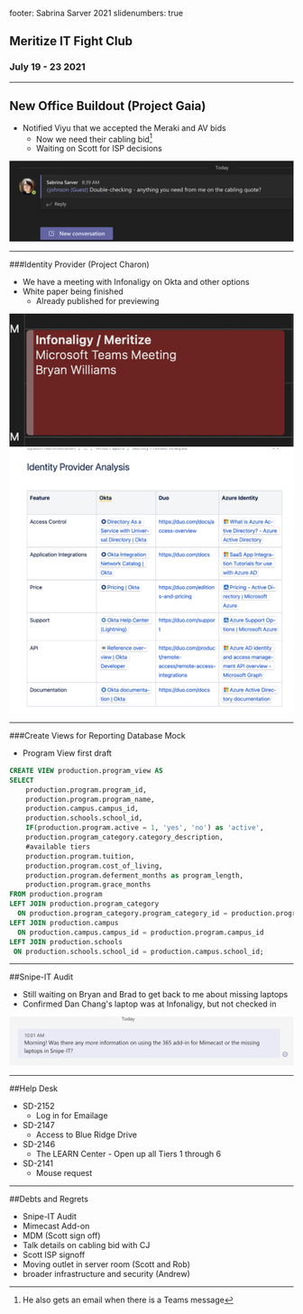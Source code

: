footer: Sabrina Sarver 2021
slidenumbers: true

## Meritize IT Fight Club
### July 19 - 23 2021

---

## New Office Buildout (Project Gaia)

- Notified Viyu that we accepted the Meraki and AV bids
    - Now we need their cabling bid[^1]
    - Waiting on Scott for ISP decisions
  
![inline 70%](screenshots/100.png)

[^1]: He also gets an email when there is a Teams message

---

###Identity Provider (Project Charon)
- We have a meeting with Infonaligy on Okta and other options
- White paper being finished
  - Already published for previewing

![inline fill](screenshots/105.png)![inline fill](screenshots/102.png)

---

###Create Views for Reporting Database Mock
- Program View first draft

```sql
CREATE VIEW production.program_view AS
SELECT
    production.program.program_id,
    production.program.program_name,
    production.campus.campus_id,
    production.schools.school_id,
    IF(production.program.active = 1, 'yes', 'no') as 'active',
    production.program_category.category_description,
    #available tiers
    production.program.tuition,
    production.program.cost_of_living,
    production.program.deferment_months as program_length,
    production.program.grace_months
FROM production.program
LEFT JOIN production.program_category
  ON production.program_category.program_category_id = production.program.program_category_id
LEFT JOIN production.campus
  ON production.campus.campus_id = production.program.campus_id
LEFT JOIN production.schools
 ON production.schools.school_id = production.campus.school_id;
```
---

##Snipe-IT Audit
- Still waiting on Bryan and Brad to get back to me about missing laptops
- Confirmed Dan Chang's laptop was at Infonaligy, but not checked in

![inline fill](screenshots/106.png)

---

##Help Desk
- SD-2152
    - Log in for Emailage
- SD-2147
    - Access to Blue Ridge Drive
- SD-2146
    - The LEARN Center - Open up all Tiers 1 through 6
- SD-2141
    - Mouse request

---

##Debts and Regrets
- Snipe-IT Audit
- Mimecast Add-on
- MDM (Scott sign off)
- Talk details on cabling bid with CJ
- Scott ISP signoff
- Moving outlet in server room (Scott and Rob)
- broader infrastructure and security (Andrew)